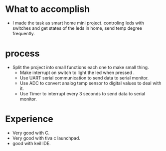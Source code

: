 # What to accomplish
- I made the task as smart home mini project. controling leds with switches 
and get states of the leds in home, send temp degree frequently.   
# process 
- Split the project into small functions each one to make small thing.
  - Make interrupt on switch to light the led when pressed .
  - Use UART serial communication to send data to serial monitor.
  - Use ADC to convert analog temp sensor to digital values to deal with it.
  - Use Timer to interrupt every 3 seconds to send data to serial monitor.
  
# Experience 
- Very good with C.
- Very good with tiva c launchpad.
- good with keil IDE.
